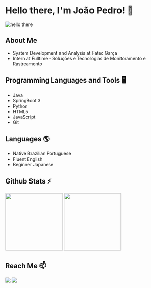<!-- Título e apresentação -->
<h1>Hello there, I'm João Pedro! 👋</h1>

<!-- General Kenobi -->
![hello there](https://media.tenor.com/EJ5ezT8nTdoAAAAC/hello-there-obi-wan.gif)

<!-- Sobre mim -->
<div>
    <h2>About Me</h2>
    <ul>
        <li>System Development and Analysis at Fatec Garça</li>
        <li>Intern at Fulltime - Soluções e Tecnologias de Monitoramento e Rastreamento</li>
    </ul>
</div>

<!-- Linguagens de programação e ferramentas -->
<div>
    <h2>Programming Languages and Tools 🖥️</h2>
    <ul>
        <li>Java</li>
        <li>SpringBoot 3</li>
        <li>Python</li>
        <li>HTML5</li>
        <li>JavaScript</li>
        <li>Git</li>
    </ul>
</div>

<!-- Idiomas -->
<div>
    <h2>Languages 🌎</h2>
    <ul>
        <li>Native Brazilian Portuguese</li>
        <li>Fluent English</li>
        <li>Beginner Japanese</li>
    </ul>
</div>

<!-- Estatísticas do Github -->
<div>
    <h2>Github Stats ⚡</h2>
    <a href="https://github.com/Joao-Pedro-Checco">
        <img loading="lazy" height="180em" src="https://github-readme-stats.vercel.app/api/top-langs/?username=Joao-Pedro-Checco&layout=compact&langs_count=7&theme=dracula"/>
        <img loading="lazy" height="180em" src="https://github-readme-stats.vercel.app/api?username=Joao-Pedro-Checco&show_icons=true&theme=dracula&include_all_commits=true&count_private=true"/>
    </a>
</div>

<!-- Contato -->
<div>
    <h2>Reach Me 📫</h2>
    <a href="https://www.linkedin.com/in/jo%C3%A3o-pedro-checco-839417236/" target="_blank"><img loading="lazy" src="https://img.shields.io/badge/-LinkedIn-%230077B5?style=for-the-badge&logo=linkedin&logoColor=white" target="_blank"></a>   
    <a href = "mailto:joaochecco@gmail.com"><img loading="lazy" src="https://img.shields.io/badge/Gmail-D14836?style=for-the-badge&logo=gmail&logoColor=white" target="_blank"></a>
</div>
